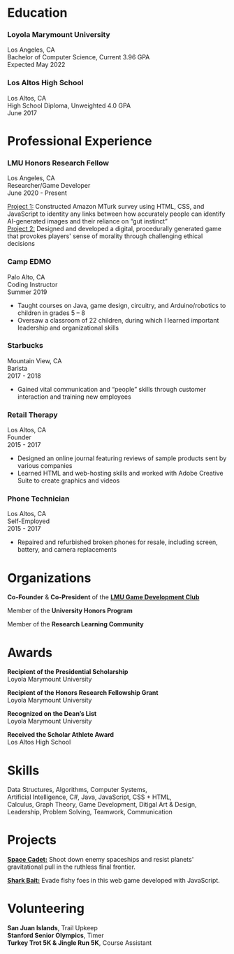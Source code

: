 # Education
 
### Loyola Marymount University
Los Angeles, CA  
Bachelor of Computer Science, Current 3.96 GPA  
Expected May 2022  

### Los Altos High School
Los Altos, CA  
High School Diploma, Unweighted 4.0 GPA  
June 2017  

# Professional Experience
 
### LMU Honors Research Fellow  
Los Angeles, CA  
Researcher/Game Developer  
June 2020 - Present  
  
[Project 1:](https://digitalcommons.lmu.edu/cgi/viewcontent.cgi?article=1251&context=honors-research-and-exhibition) Constructed Amazon MTurk survey using HTML, CSS, and JavaScript to identity any links between how accurately people can identify AI-generated images and their reliance on “gut instinct”  
[Project 2:](https://digitalcommons.lmu.edu/cgi/viewcontent.cgi?article=1153&context=honors-grants-and-fellowships) Designed and developed a digital, procedurally generated game that provokes players' sense of morality through challenging ethical decisions  

### Camp EDMO
Palo Alto, CA  
Coding Instructor  
Summer 2019  
- Taught courses on Java, game design, circuitry, and Arduino/robotics to children in grades 5 – 8
- Oversaw a classroom of 22 children, during which I learned important leadership and organizational skills  

### Starbucks
Mountain View, CA  
Barista  
2017 - 2018  
- Gained vital communication and “people” skills through customer interaction and training new employees

### Retail Therapy
Los Altos, CA  
Founder  
2015 - 2017  
- Designed an online journal featuring reviews of sample products sent by various companies
- Learned HTML and web-hosting skills and worked with Adobe Creative Suite to create graphics and videos

### Phone Technician
Los Altos, CA  
Self-Employed  
2015 - 2017  
- Repaired and refurbished broken phones for resale, including screen, battery, and camera replacements  

# Organizations

**Co-Founder** & **Co-President** of the [**LMU Game Development Club**](https://www.facebook.com/lmugamedev/)  

Member of the **University Honors Program**  

Member of the **Research Learning Community**  

# Awards

**Recipient of the Presidential Scholarship**  
Loyola Marymount University

**Recipient of the Honors Research Fellowship Grant**  
Loyola Marymount University

**Recognized on the Dean’s List**  
Loyola Marymount University

**Received the Scholar Athlete Award**  
Los Altos High School  

# Skills

Data Structures, Algorithms, Computer Systems,  
Artificial Intelligence, C#, Java, JavaScript, CSS + HTML,  
Calculus, Graph Theory, Game Development, Ditigal Art & Design,  
Leadership, Problem Solving, Teamwork, Communication  

# Projects

[**Space Cadet:**](https://booker-m.github.io/Space-Cadet/) Shoot down enemy spaceships and resist planets' gravitational pull in the ruthless final frontier.  

[**Shark Bait:**](https://meganmrichardson.github.io/sharkbait/) Evade fishy foes in this web game developed with JavaScript.  
  
# Volunteering

**San Juan Islands**, Trail Upkeep  
**Stanford Senior Olympics**, Timer  
**Turkey Trot 5K & Jingle Run 5K**, Course Assistant  
